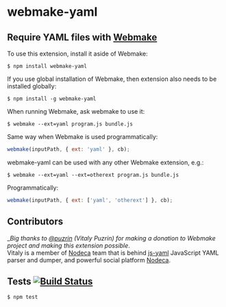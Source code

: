 # webmake-yaml

## Require YAML files with [Webmake](https://github.com/medikoo/modules-webmake)

To use this extension, install it aside of Webmake:

    $ npm install webmake-yaml

If you use global installation of Webmake, then extension also needs to be installed globally:

    $ npm install -g webmake-yaml

When running Webmake, ask webmake to use it:

    $ webmake --ext=yaml program.js bundle.js

Same way when Webmake is used programmatically:

```javascript
webmake(inputPath, { ext: 'yaml' }, cb);
```

webmake-yaml can be used with any other Webmake extension, e.g.:

    $ webmake --ext=yaml --ext=otherext program.js bundle.js

Programmatically:

```javascript
webmake(inputPath, { ext: ['yaml', 'otherext'] }, cb);
```

## Contributors

__Big thanks to [@puzrin](https://github.com/Phoscur) (Vitaly Puzrin) for making a donation to Webmake project and making this extension possible_.  
Vitaly is a member of [Nodeca](https://github.com/nodeca) team that is behind [js-yaml](https://github.com/nodeca/js-yaml) JavaScript YAML parser and dumper, and powerful social platform [Nodeca](http://dev.nodeca.com/).

## Tests [![Build Status](https://api.travis-ci.org/medikoo/webmake-yaml.png?branch=master)](https://travis-ci.org/medikoo/webmake-yaml)

    $ npm test
